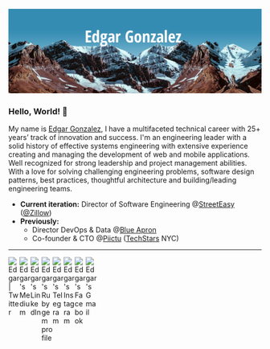 <a href="https://gonzalez.io"><img src="https://github.com/edgar/edgar/blob/main/hero.jpg"></a>

### Hello, World! 👋

My name is [Edgar Gonzalez](https://gonzalez.io), I have a multifaceted technical career with 25+ years’ track of innovation and success. I'm an engineering leader with a solid history of effective systems engineering with extensive experience creating and managing the development of web and mobile applications. Well recognized for strong leadership and project management abilities. With a love for solving challenging engineering problems, software design patterns, best practices, thoughtful architecture and building/leading engineering teams.

* **Current iteration:** Director of Software Engineering @<a href="https://streeteasy.com">StreetEasy</a> (<a href="https://zillow.com">@Zillow</a>)
* **Previously:**
  * Director DevOps & Data @<a href="https://blueapron.com">Blue Apron</a>
  * Co-founder & CTO @<a href="https://www.crunchbase.com/organization/piictu">Piictu</a> (<a href="https://www.techstars.com/">TechStars</a> NYC)

---

<a href="https://twitter.com/edgar">
  <img align="left" alt="Edgar | Twitter" width="22px" src="https://cdn.jsdelivr.net/npm/simple-icons@v3/icons/twitter.svg" />
</a>
<a href="https://medium.com/@edgar">
  <img align="left" alt="Edgar's Medium" width="22px" src="https://cdn.jsdelivr.net/npm/simple-icons@v3/icons/medium.svg" />
</a>
<a href="https://www.linkedin.com/in/edgargonzalezg/">
  <img align="left" alt="Edgar's LinkedIn" width="22px" src="https://cdn.jsdelivr.net/npm/simple-icons@v3/icons/linkedin.svg" />
</a>
<a href="https://rubygems.org/profiles/edgar">
  <img align="left" alt="Edgar's Rubygem profile" width="22px" src="https://cdn.jsdelivr.net/npm/simple-icons@v3/icons/ruby.svg" />
</a>
<a href="https://t.me/edgargonzalezg">
  <img align="left" alt="Edgar's Telegram" width="22px" src="https://cdn.jsdelivr.net/npm/simple-icons@v3/icons/telegram.svg" />
</a>
<a href="https://www.instagram.com/edgargonzalez/">
  <img align="left" alt="Edgar's Instagram" width="22px" src="https://cdn.jsdelivr.net/npm/simple-icons@v3/icons/instagram.svg" />
</a>
<a href="https://www.facebook.com/3dg4r/">
  <img align="left" alt="Edgar's Facebook" width="22px" src="https://cdn.jsdelivr.net/npm/simple-icons@v3/icons/facebook.svg" />
</a>
<a href="mailto:edgargonzalez@gmail.com">
  <img align="left" alt="Edgar's Gmail" width="22px" src="https://cdn.jsdelivr.net/npm/simple-icons@v3/icons/gmail.svg" />
</a>
